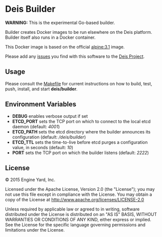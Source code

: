 # Deis Builder

**WARNING:** This is the experimental Go-based builder.

Builder creates Docker images to be run elsewhere on the Deis platform.
Builder itself also runs in a Docker container.

This Docker image is based on the official
[alpine:3.1](https://registry.hub.docker.com/_/alpine/) image.

Please add any [issues](https://github.com/deis/deis/issues) you find with this software to
the [Deis Project](https://github.com/deis/deis).

## Usage

Please consult the [Makefile](Makefile) for current instructions on how to build, test, push,
install, and start **deis/builder**.

## Environment Variables

* **DEBUG** enables verbose output if set
* **ETCD_PORT** sets the TCP port on which to connect to the local etcd
  daemon (default: *4001*)
* **ETCD_PATH** sets the etcd directory where the builder announces
  its configuration (default: */deis/builder*)
* **ETCD_TTL** sets the time-to-live before etcd purges a configuration
  value, in seconds (default: *10*)
* **PORT** sets the TCP port on which the builder listens (default: *2222*)

## License

© 2015 Engine Yard, Inc.

Licensed under the Apache License, Version 2.0 (the "License"); you may
not use this file except in compliance with the License. You may obtain
a copy of the License at <http://www.apache.org/licenses/LICENSE-2.0>

Unless required by applicable law or agreed to in writing, software
distributed under the License is distributed on an "AS IS" BASIS,
WITHOUT WARRANTIES OR CONDITIONS OF ANY KIND, either express or implied.
See the License for the specific language governing permissions and
limitations under the License.
